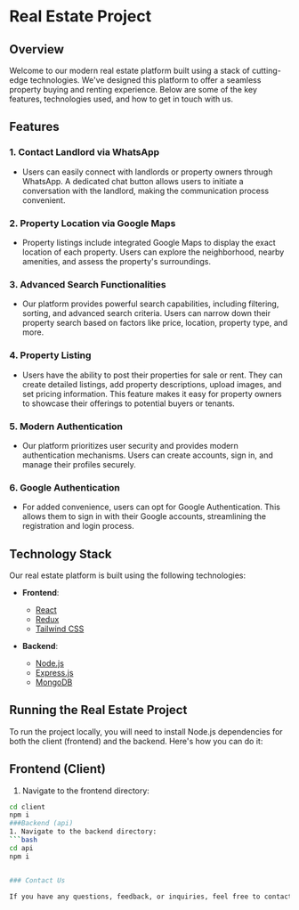 # Real Estate Project

## Overview

Welcome to our modern real estate platform built using a stack of cutting-edge technologies. We've designed this platform to offer a seamless property buying and renting experience. Below are some of the key features, technologies used, and how to get in touch with us.

## Features

### 1. Contact Landlord via WhatsApp

- Users can easily connect with landlords or property owners through WhatsApp. A dedicated chat button allows users to initiate a conversation with the landlord, making the communication process convenient.

### 2. Property Location via Google Maps

- Property listings include integrated Google Maps to display the exact location of each property. Users can explore the neighborhood, nearby amenities, and assess the property's surroundings.

### 3. Advanced Search Functionalities

- Our platform provides powerful search capabilities, including filtering, sorting, and advanced search criteria. Users can narrow down their property search based on factors like price, location, property type, and more.

### 4. Property Listing

- Users have the ability to post their properties for sale or rent. They can create detailed listings, add property descriptions, upload images, and set pricing information. This feature makes it easy for property owners to showcase their offerings to potential buyers or tenants.

### 5. Modern Authentication

- Our platform prioritizes user security and provides modern authentication mechanisms. Users can create accounts, sign in, and manage their profiles securely.

### 6. Google Authentication

- For added convenience, users can opt for Google Authentication. This allows them to sign in with their Google accounts, streamlining the registration and login process.

## Technology Stack

Our real estate platform is built using the following technologies:

- **Frontend**:
  - [React](https://reactjs.org/)
  - [Redux](https://redux.js.org/)
  - [Tailwind CSS](https://tailwindcss.com/)

- **Backend**:
  - [Node.js](https://nodejs.org/)
  - [Express.js](https://expressjs.com/)
  - [MongoDB](https://www.mongodb.com/)

## Running the Real Estate Project

To run the project locally, you will need to install Node.js dependencies for both the client (frontend) and the backend. Here's how you can do it:

## Frontend (Client)
1. Navigate to the frontend directory:

```bash
cd client
npm i
###Backend (api)
1. Navigate to the backend directory:
```bash
cd api
npm i


### Contact Us

If you have any questions, feedback, or inquiries, feel free to contact us at [iambekkie99@gmail.com](mailto:bilalkhan.dev99@gmail.com).




